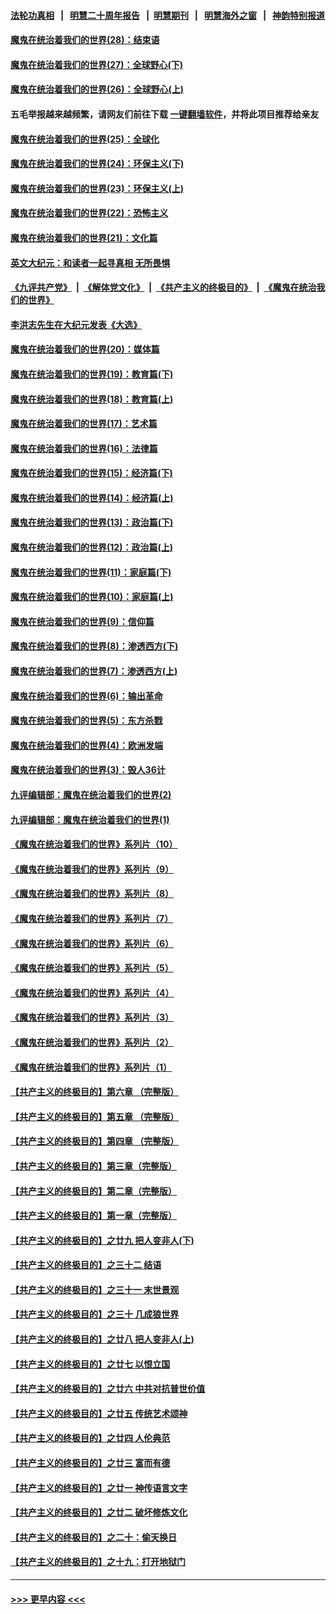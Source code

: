 #### [法轮功真相](https://github.com/gfw-breaker/truth/blob/master/README.md?t=0) &nbsp;&nbsp;|&nbsp;&nbsp; [明慧二十周年报告](https://github.com/gfw-breaker/mh-reports/blob/master/README.md?t=0) &nbsp;&nbsp;|&nbsp;&nbsp;[明慧期刊](https://github.com/gfw-breaker/mh-qikan) &nbsp;&nbsp;|&nbsp;&nbsp; [明慧海外之窗](https://github.com/gfw-breaker/mh-news/blob/master/README.md?t=0) &nbsp;&nbsp;|&nbsp;&nbsp; [神韵特别报道](https://github.com/gfw-breaker/mh-news/blob/master/shenyun.md?t=0)
#### [魔鬼在统治着我们的世界(28)：结束语](../pages/nsc422/n10936246.md?t=07051501) 
#### [魔鬼在统治着我们的世界(27)：全球野心(下)](../pages/nsc422/n10928319.md?t=07051501) 
#### [魔鬼在统治着我们的世界(26)：全球野心(上)](../pages/nsc422/n10900318.md?t=07051501) 
#### 五毛举报越来越频繁，请网友们前往下载 [一键翻墙软件](https://github.com/gfw-breaker/ssr-accounts)，并将此项目推荐给亲友
#### [魔鬼在统治着我们的世界(25)：全球化](../pages/nsc422/n10788205.md?t=07051501) 
#### [魔鬼在统治着我们的世界(24)：环保主义(下)](../pages/nsc422/n10695307.md?t=07051501) 
#### [魔鬼在统治着我们的世界(23)：环保主义(上)](../pages/nsc422/n10688613.md?t=07051501) 
#### [魔鬼在统治着我们的世界(22)：恐怖主义](../pages/nsc422/n10614727.md?t=07051501) 
#### [魔鬼在统治着我们的世界(21)：文化篇](../pages/nsc422/n10597706.md?t=07051501) 
#### [英文大纪元：和读者一起寻真相 无所畏惧](../pages/nsc422/n12542027.md?t=07051501) 
#### [《九评共产党》](https://github.com/begood0513/9ping.md/blob/master/README.md) &nbsp;|&nbsp; [《解体党文化》](../../../../jtdwh.md/blob/master/README.md)  &nbsp;|&nbsp; [《共产主义的终极目的》](../../../../gczydzjmd.md/blob/master/README.md) &nbsp;|&nbsp; [《魔鬼在统治我们的世界》](../../../../mgztzwmdsj.md/blob/master/README.md) 
#### [李洪志先生在大纪元发表《大选》](../pages/nsc422/n12534746.md?t=07051501) 
#### [魔鬼在统治着我们的世界(20)：媒体篇](../pages/nsc422/n10586579.md?t=07051501) 
#### [魔鬼在统治着我们的世界(19)：教育篇(下)](../pages/nsc422/n10564808.md?t=07051501) 
#### [魔鬼在统治着我们的世界(18)：教育篇(上)](../pages/nsc422/n10526970.md?t=07051501) 
#### [魔鬼在统治着我们的世界(17)：艺术篇](../pages/nsc422/n10499093.md?t=07051501) 
#### [魔鬼在统治着我们的世界(16)：法律篇](../pages/nsc422/n10485969.md?t=07051501) 
#### [魔鬼在统治着我们的世界(15)：经济篇(下)](../pages/nsc422/n10469975.md?t=07051501) 
#### [魔鬼在统治着我们的世界(14)：经济篇(上)](../pages/nsc422/n10457370.md?t=07051501) 
#### [魔鬼在统治着我们的世界(13)：政治篇(下)](../pages/nsc422/n10448270.md?t=07051501) 
#### [魔鬼在统治着我们的世界(12)：政治篇(上)](../pages/nsc422/n10444576.md?t=07051501) 
#### [魔鬼在统治着我们的世界(11)：家庭篇(下)](../pages/nsc422/n10440961.md?t=07051501) 
#### [魔鬼在统治着我们的世界(10)：家庭篇(上)](../pages/nsc422/n10435448.md?t=07051501) 
#### [魔鬼在统治着我们的世界(9)：信仰篇](../pages/nsc422/n10432159.md?t=07051501) 
#### [魔鬼在统治着我们的世界(8)：渗透西方(下)](../pages/nsc422/n10429603.md?t=07051501) 
#### [魔鬼在统治着我们的世界(7)：渗透西方(上)](../pages/nsc422/n10426013.md?t=07051501) 
#### [魔鬼在统治着我们的世界(6)：输出革命](../pages/nsc422/n10421536.md?t=07051501) 
#### [魔鬼在统治着我们的世界(5)：东方杀戮](../pages/nsc422/n10417707.md?t=07051501) 
#### [魔鬼在统治着我们的世界(4)：欧洲发端](../pages/nsc422/n10414890.md?t=07051501) 
#### [魔鬼在统治着我们的世界(3)：毁人36计](../pages/nsc422/n10411583.md?t=07051501) 
#### [九评编辑部：魔鬼在统治着我们的世界(2)](../pages/nsc422/n10410036.md?t=07051501) 
#### [九评编辑部：魔鬼在统治着我们的世界(1)](../pages/nsc422/n10406825.md?t=07051501) 
#### [《魔鬼在统治着我们的世界》系列片（10）](../pages/nsc422/n12292670.md?t=07051501) 
#### [《魔鬼在统治着我们的世界》系列片（9）](../pages/nsc422/n12290859.md?t=07051501) 
#### [《魔鬼在统治着我们的世界》系列片（8）](../pages/nsc422/n12287445.md?t=07051501) 
#### [《魔鬼在统治着我们的世界》系列片（7）](../pages/nsc422/n12283425.md?t=07051501) 
#### [《魔鬼在统治着我们的世界》系列片（6）](../pages/nsc422/n12282314.md?t=07051501) 
#### [《魔鬼在统治着我们的世界》系列片（5）](../pages/nsc422/n12281419.md?t=07051501) 
#### [《魔鬼在统治着我们的世界》系列片（4）](../pages/nsc422/n12274024.md?t=07051501) 
#### [《魔鬼在统治着我们的世界》系列片（3）](../pages/nsc422/n12271322.md?t=07051501) 
#### [《魔鬼在统治着我们的世界》系列片（2）](../pages/nsc422/n12269049.md?t=07051501) 
#### [《魔鬼在统治着我们的世界》系列片（1）](../pages/nsc422/n12267575.md?t=07051501) 
#### [【共产主义的终极目的】第六章 （完整版）](../pages/nsc422/n11428913.md?t=07051501) 
#### [【共产主义的终极目的】第五章 （完整版）](../pages/nsc422/n11428912.md?t=07051501) 
#### [【共产主义的终极目的】第四章 （完整版）](../pages/nsc422/n11428907.md?t=07051501) 
#### [【共产主义的终极目的】第三章（完整版）](../pages/nsc422/n11428848.md?t=07051501) 
#### [【共产主义的终极目的】第二章（完整版）](../pages/nsc422/n11428831.md?t=07051501) 
#### [【共产主义的终极目的】第一章（完整版）](../pages/nsc422/n11417651.md?t=07051501) 
#### [【共产主义的终极目的】之廿九 把人变非人(下)](../pages/nsc422/n11344140.md?t=07051501) 
#### [【共产主义的终极目的】之三十二 结语](../pages/nsc422/n11360535.md?t=07051501) 
#### [【共产主义的终极目的】之三十一 末世景观](../pages/nsc422/n11351129.md?t=07051501) 
#### [【共产主义的终极目的】之三十 几成狼世界](../pages/nsc422/n11348280.md?t=07051501) 
#### [【共产主义的终极目的】之廿八 把人变非人(上)](../pages/nsc422/n11340492.md?t=07051501) 
#### [【共产主义的终极目的】之廿七 以恨立国](../pages/nsc422/n11336944.md?t=07051501) 
#### [【共产主义的终极目的】之廿六 中共对抗普世价值](../pages/nsc422/n11324785.md?t=07051501) 
#### [【共产主义的终极目的】之廿五 传统艺术颂神](../pages/nsc422/n11296396.md?t=07051501) 
#### [【共产主义的终极目的】之廿四 人伦典范](../pages/nsc422/n11296397.md?t=07051501) 
#### [【共产主义的终极目的】之廿三 富而有德](../pages/nsc422/n11283598.md?t=07051501) 
#### [【共产主义的终极目的】之廿一 神传语言文字](../pages/nsc422/n11263265.md?t=07051501) 
#### [【共产主义的终极目的】之廿二 破坏修炼文化](../pages/nsc422/n11245728.md?t=07051501) 
#### [【共产主义的终极目的】之二十：偷天换日](../pages/nsc422/n11238846.md?t=07051501) 
#### [【共产主义的终极目的】之十九：打开地狱门](../pages/nsc422/n11206376.md?t=07051501) 

----
#### [ >>> 更早内容 <<< ](../indexes/nsc422-earlier.md)
